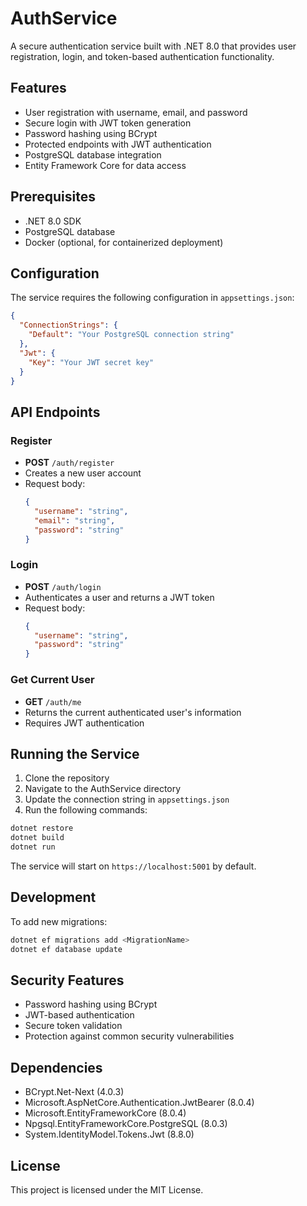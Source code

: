 # AuthService

A secure authentication service built with .NET 8.0 that provides user registration, login, and token-based authentication functionality.

## Features

- User registration with username, email, and password
- Secure login with JWT token generation
- Password hashing using BCrypt
- Protected endpoints with JWT authentication
- PostgreSQL database integration
- Entity Framework Core for data access

## Prerequisites

- .NET 8.0 SDK
- PostgreSQL database
- Docker (optional, for containerized deployment)

## Configuration

The service requires the following configuration in `appsettings.json`:

```json
{
  "ConnectionStrings": {
    "Default": "Your PostgreSQL connection string"
  },
  "Jwt": {
    "Key": "Your JWT secret key"
  }
}
```

## API Endpoints

### Register
- **POST** `/auth/register`
- Creates a new user account
- Request body:
  ```json
  {
    "username": "string",
    "email": "string",
    "password": "string"
  }
  ```

### Login
- **POST** `/auth/login`
- Authenticates a user and returns a JWT token
- Request body:
  ```json
  {
    "username": "string",
    "password": "string"
  }
  ```

### Get Current User
- **GET** `/auth/me`
- Returns the current authenticated user's information
- Requires JWT authentication

## Running the Service

1. Clone the repository
2. Navigate to the AuthService directory
3. Update the connection string in `appsettings.json`
4. Run the following commands:

```bash
dotnet restore
dotnet build
dotnet run
```

The service will start on `https://localhost:5001` by default.

## Development

To add new migrations:

```bash
dotnet ef migrations add <MigrationName>
dotnet ef database update
```

## Security Features

- Password hashing using BCrypt
- JWT-based authentication
- Secure token validation
- Protection against common security vulnerabilities

## Dependencies

- BCrypt.Net-Next (4.0.3)
- Microsoft.AspNetCore.Authentication.JwtBearer (8.0.4)
- Microsoft.EntityFrameworkCore (8.0.4)
- Npgsql.EntityFrameworkCore.PostgreSQL (8.0.3)
- System.IdentityModel.Tokens.Jwt (8.8.0)

## License

This project is licensed under the MIT License. 